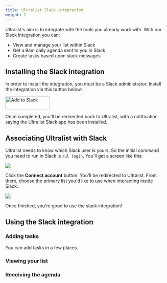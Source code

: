 ```yaml
---
title: Ultralist Slack integration
weight: 2
---
```


Ultralist's aim is to integrate with the tools you already work with.  With our Slack integration you can:

* View and manage your list within Slack
* Get a 9am daily agenda sent to you in Slack
* Create tasks based upon slack messages

## Installing the Slack integration

In order to install the integration, you must be a Slack administrator. Install the integration via this button below:

<a href="https://slack.com/oauth/v2/authorize?client_id=1140265225543.1176926993365&scope=commands&user_scope="><img alt="Add to Slack" height="40" width="139" src="https://platform.slack-edge.com/img/add_to_slack.png" srcSet="https://platform.slack-edge.com/img/add_to_slack.png 1x, https://platform.slack-edge.com/img/add_to_slack@2x.png 2x" /></a>

Once completed, you'll be redirected back to Ultralist, with a notification saying the Ultralist Slack app has been installed.

## Associating Ultralist with Slack

Ultralist needs to know which Slack user is yours.  So the initial command you need to run in Slack is `/ul login`.  You'll get a screen like this:

![](/images/slack_connect.png)

Click the **Connect account** button.  You'll be redirected to Ultralist.  From there, choose the primary list you'd like to use when interacting inside Slack.


![](/images/slack_connect_2.png)

Once finished, you're good to use the slack integration!


## Using the Slack integration

### Adding tasks

You can add tasks in a few places.

### Viewing your list

### Receiving the agenda






